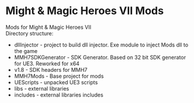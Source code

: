 # Might &amp; Magic Heroes VII Mods
Mods for Might &amp; Magic Heroes VII
<br>
Directory structure:
* dllInjector - project to build dll injector. Exe module to inject Mods dll to the game
* MMH7SDKGenerator - SDK Generator. Based on 32 bit SDK generator for UE3. Reworked for x64
* v1.8 - SDK headers for MMH7
* MMH7Mods - Base project for mods
* UEScripts - unpacked UE3 scripts 
* libs - external libraries
* includes - external libraries includes

